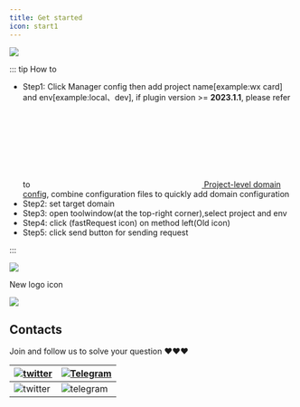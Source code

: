 ```yaml
---
title: Get started
icon: start1
---
```


![](/img/start_en.svg)

[comment]: <> (```mermaid)

[comment]: <> (flowchart TB)

[comment]: <> (A[Start] -->B&#40;Config&#41;)

[comment]: <> (B -->D[Add project name])

[comment]: <> (B -->E[Add env name])

[comment]: <> (D --> F[Set domain])

[comment]: <> (E --> F[Set domain])

[comment]: <> (F-->G[Return main interface])

[comment]: <> (G-->H[Select project])

[comment]: <> (G-->I[Select env])

[comment]: <> (H-->J[Click R icon button on method left])

[comment]: <> (I-->J[Click send button])

[comment]: <> (J-->K[End])

[comment]: <> (```)

::: tip How to

- Step1: Click Manager config then add project name[example:wx card] and env[example:local、dev], if plugin version >= **2023.1.1**, please refer to [<svg class="icon svg-icon" aria-hidden="true"><use xlink:href="#icon-domainConfig"></use></svg> Project-level domain config](../features/projectLevelDomainConfig.md), combine configuration files to quickly add domain configuration
- Step2: set target domain
- Step3: open toolwindow(at the top-right corner),select project and env
- Step4: click <FontIcon icon="restfulFastRequest" />(fastRequest icon) on method left(Old icon<FontIcon icon="restfulFastRequest1" />)
- Step5: click send button for sending request

:::

![](/img/howToUse_en.gif)

New logo icon <FontIcon icon="restfulFastRequest" />

![](/img/newLogoIcon.png)

## Contacts

Join and follow us to solve your question ❤️❤️❤️

| [![twitter](https://img.shields.io/static/v1?label=Twitter&message=FastRequest666&logo=twitter&color=FC8D34)](https://twitter.com/FastRequest666) | [![Telegram](https://img.shields.io/static/v1?label=Telegram&message=Restful%20Fast%20Request&logo=telegram&color=28A8E8)](https://t.me/restful_fast_request) |
| ------------------------------------------------------------------------------------------------------------------------------------------------- | ------------------------------------------------------------------------------------------------------------------------------------------------------------- |
| ![twitter](/img/twitter.png)                                                                                                                      | ![telegram](/img/telegram.png)                                                                                                                                |
